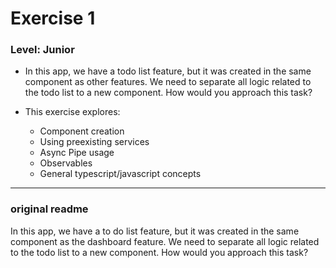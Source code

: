 # Exercise 1

### Level: Junior

- In this app, we have a todo list feature, but it was created in the same component as other features. We need to separate all logic related to the todo list to a new component. How would you approach this task?

- This exercise explores:
  - Component creation
  - Using preexisting services
  - Async Pipe usage
  - Observables
  - General typescript/javascript concepts

---

### original readme

In this app, we have a to do list feature, but it was created in the same component as the dashboard feature. We need to separate all logic related to the todo list to a new component. How would you approach this task?
